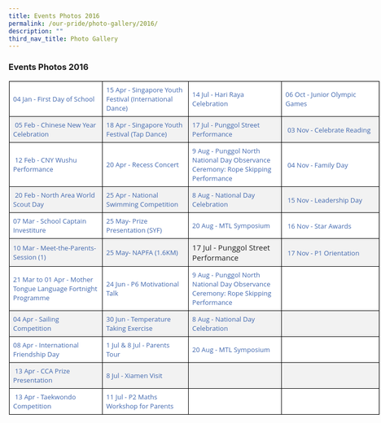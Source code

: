 ```yaml
---
title: Events Photos 2016
permalink: /our-pride/photo-gallery/2016/
description: ""
third_nav_title: Photo Gallery
---
```

### **Events Photos 2016**

<table class="eve-photo ive_eobj_left iveo_table ives_tab_1" style="margin: 0px 10px 0px 0px; outline: 0px; padding: 0px; border: 1px solid rgb(234, 234, 234); border-collapse: collapse; color: rgb(40, 40, 40); font-family: &quot;Open Sans&quot;, sans-serif; font-size: 15px; font-style: normal; font-variant-ligatures: normal; font-variant-caps: normal; font-weight: 400; letter-spacing: normal; orphans: 2; text-align: left; text-transform: none; white-space: normal; widows: 2; word-spacing: 0px; -webkit-text-stroke-width: 0px; background-color: rgb(255, 255, 255); text-decoration-thickness: initial; text-decoration-style: initial; text-decoration-color: initial; width: 730px;"><tbody style="margin: 0px; outline: 0px; padding: 0px;"><tr style="margin: 0px; outline: 0px; padding: 0px;"><td style="margin: 0px; outline: 0px; padding: 7px; text-align: left; background: rgb(255, 255, 255); color: rgb(34, 34, 34); border: 1px solid rgb(0, 0, 0); width: 184px;"><a href="https://flic.kr/s/aHskAFYLfL" target="" style="margin: 0px; outline: 0px; padding: 0px; color: rgb(64, 103, 174); text-decoration: none;"><font size="2" style="margin: 0px; outline: 0px; padding: 0px;">04 Jan - First Day of School</font></a></td><td style="margin: 0px; outline: 0px; padding: 7px; text-align: left; background: rgb(255, 255, 255); color: rgb(34, 34, 34); border: 1px solid rgb(0, 0, 0); width: 167px;"><font size="2" style="margin: 0px; outline: 0px; padding: 0px;"><a href="https://flic.kr/s/aHskAkb1zX" target="" style="margin: 0px; outline: 0px; padding: 0px; color: rgb(64, 103, 174); text-decoration: none;">15 Apr - Singapore Youth Festival (International Dance)&nbsp;</a></font></td><td style="margin: 0px; outline: 0px; padding: 7px; text-align: left; background: rgb(255, 255, 255); color: rgb(34, 34, 34); border: 1px solid rgb(0, 0, 0); width: 182px;"><font size="2" style="margin: 0px; outline: 0px; padding: 0px;"><a href="https://flic.kr/s/aHskED9F7V" target="" style="margin: 0px; outline: 0px; padding: 0px; color: rgb(64, 103, 174); text-decoration: none;">14 Jul - Hari Raya Celebration</a></font></td><td style="margin: 0px; outline: 0px; padding: 7px; text-align: left; background: rgb(255, 255, 255); color: rgb(34, 34, 34); border: 1px solid rgb(0, 0, 0); width: 196px;"><font size="2" style="margin: 0px; outline: 0px; padding: 0px;"><a href="https://flic.kr/s/aHskNqGZTH" target="_blank" style="margin: 0px; outline: 0px; padding: 0px; color: rgb(64, 103, 174); text-decoration: none;">06 Oct - Junior Olympic Games</a>&nbsp;</font></td></tr><tr style="margin: 0px; outline: 0px; padding: 0px;"><td style="margin: 0px; outline: 0px; padding: 7px; text-align: left; background: rgb(242, 242, 242); color: rgb(34, 34, 34); border: 1px solid rgb(0, 0, 0);"><a href="https://flic.kr/s/aHskwZL8Cd" target="" style="margin: 0px; outline: 0px; padding: 0px; color: rgb(64, 103, 174); text-decoration: none;"><font size="2" style="margin: 0px; outline: 0px; padding: 0px;">&nbsp;05 Feb - Chinese New Year Celebration</font></a></td><td style="margin: 0px; outline: 0px; padding: 7px; text-align: left; background: rgb(242, 242, 242); color: rgb(34, 34, 34); border: 1px solid rgb(0, 0, 0);"><font size="2" style="margin: 0px; outline: 0px; padding: 0px;"><a href="https://flic.kr/s/aHskx1Z4A2" target="" style="margin: 0px; outline: 0px; padding: 0px; color: rgb(64, 103, 174); text-decoration: none;">18 Apr - Singapore Youth Festival (Tap Dance)&nbsp;</a></font></td><td style="margin: 0px; outline: 0px; padding: 7px; text-align: left; background: rgb(242, 242, 242); color: rgb(34, 34, 34); border: 1px solid rgb(0, 0, 0);"><font size="2" style="margin: 0px; outline: 0px; padding: 0px;"><a href="https://flic.kr/s/aHskAecJdx" target="" style="margin: 0px; outline: 0px; padding: 0px; color: rgb(64, 103, 174); text-decoration: none;">17 Jul - Punggol Street Performance</a></font></td><td style="margin: 0px; outline: 0px; padding: 7px; text-align: left; background: rgb(242, 242, 242); color: rgb(34, 34, 34); border: 1px solid rgb(0, 0, 0); width: 60px;">&nbsp;<a href="https://flic.kr/s/aHskL8rgvm" target="_blank" style="margin: 0px; outline: 0px; padding: 0px; color: rgb(64, 103, 174); text-decoration: none;"><font size="2" style="margin: 0px; outline: 0px; padding: 0px;">03 Nov - Celebrate Reading</font></a></td></tr><tr style="margin: 0px; outline: 0px; padding: 0px;"><td style="margin: 0px; outline: 0px; padding: 7px; text-align: left; background: rgb(255, 255, 255); color: rgb(34, 34, 34); border: 1px solid rgb(0, 0, 0);"><font size="2" style="margin: 0px; outline: 0px; padding: 0px;">&nbsp;<a href="https://flic.kr/s/aHskwZMDef" target="" style="margin: 0px; outline: 0px; padding: 0px; color: rgb(64, 103, 174); text-decoration: none;">12 Feb - CNY Wushu Performance</a></font></td><td style="margin: 0px; outline: 0px; padding: 7px; text-align: left; background: rgb(255, 255, 255); color: rgb(34, 34, 34); border: 1px solid rgb(0, 0, 0);"><font size="2" style="margin: 0px; outline: 0px; padding: 0px;"><a href="https://flic.kr/s/aHskAQrcGX" target="" style="margin: 0px; outline: 0px; padding: 0px; color: rgb(64, 103, 174); text-decoration: none;">20 Apr - Recess Concert</a></font></td><td style="margin: 0px; outline: 0px; padding: 7px; text-align: left; background: rgb(255, 255, 255); color: rgb(34, 34, 34); border: 1px solid rgb(0, 0, 0);"><font size="2" style="margin: 0px; outline: 0px; padding: 0px;"><a href="https://flic.kr/s/aHskH6ubkL" target="" style="margin: 0px; outline: 0px; padding: 0px; color: rgb(64, 103, 174); text-decoration: none;">9 Aug - Punggol North National Day Observance Ceremony: Rope Skipping Performance</a>&nbsp;</font></td><td style="margin: 0px; outline: 0px; padding: 7px; text-align: left; background: rgb(255, 255, 255); color: rgb(34, 34, 34); border: 1px solid rgb(0, 0, 0); width: 60px;">&nbsp;<a href="https://flic.kr/s/aHskL8rP91" target="_blank" style="margin: 0px; outline: 0px; padding: 0px; color: rgb(64, 103, 174); text-decoration: none;"><font size="2" style="margin: 0px; outline: 0px; padding: 0px;">04 Nov - Family Day</font></a></td></tr><tr style="margin: 0px; outline: 0px; padding: 0px;"><td style="margin: 0px; outline: 0px; padding: 7px; text-align: left; background: rgb(242, 242, 242); color: rgb(34, 34, 34); border: 1px solid rgb(0, 0, 0);"><font size="2" style="margin: 0px; outline: 0px; padding: 0px;">&nbsp;<a href="https://flic.kr/s/aHskwZN8QJ" target="" style="margin: 0px; outline: 0px; padding: 0px; color: rgb(64, 103, 174); text-decoration: none;">20 Feb - North Area World Scout Day</a></font></td><td style="margin: 0px; outline: 0px; padding: 7px; text-align: left; background: rgb(242, 242, 242); color: rgb(34, 34, 34); border: 1px solid rgb(0, 0, 0);"><font size="2" style="margin: 0px; outline: 0px; padding: 0px;"><a href="https://flic.kr/s/aHskAhceU9" target="" style="margin: 0px; outline: 0px; padding: 0px; color: rgb(64, 103, 174); text-decoration: none;">25 Apr - National Swimming Competition</a>&nbsp;</font></td><td style="margin: 0px; outline: 0px; padding: 7px; text-align: left; background: rgb(242, 242, 242); color: rgb(34, 34, 34); border: 1px solid rgb(0, 0, 0);"><font size="2" style="margin: 0px; outline: 0px; padding: 0px;"><a href="https://flic.kr/s/aHskCrokzr" target="" style="margin: 0px; outline: 0px; padding: 0px; color: rgb(64, 103, 174); text-decoration: none;">8 Aug - National Day Celebration</a>&nbsp;</font></td><td style="margin: 0px; outline: 0px; padding: 7px; text-align: left; background: rgb(242, 242, 242); color: rgb(34, 34, 34); border: 1px solid rgb(0, 0, 0); width: 60px;">&nbsp;<a href="https://flic.kr/s/aHskGTysFn" target="_blank" style="margin: 0px; outline: 0px; padding: 0px; color: rgb(64, 103, 174); text-decoration: none;"><font size="2" style="margin: 0px; outline: 0px; padding: 0px;">15 Nov - Leadership Day</font></a></td></tr><tr style="margin: 0px; outline: 0px; padding: 0px;"><td style="margin: 0px; outline: 0px; padding: 7px; text-align: left; background: rgb(255, 255, 255); color: rgb(34, 34, 34); border: 1px solid rgb(0, 0, 0);"><a href="https://flic.kr/s/aHskwZNE2q" target="" style="margin: 0px; outline: 0px; padding: 0px; color: rgb(64, 103, 174); text-decoration: none;"><font size="2" style="margin: 0px; outline: 0px; padding: 0px;">07 Mar - School Captain Investiture</font></a></td><td style="margin: 0px; outline: 0px; padding: 7px; text-align: left; background: rgb(255, 255, 255); color: rgb(34, 34, 34); border: 1px solid rgb(0, 0, 0);"><font size="2" style="margin: 0px; outline: 0px; padding: 0px;"><a href="https://flic.kr/s/aHskD1B49U" target="" style="margin: 0px; outline: 0px; padding: 0px; color: rgb(64, 103, 174); text-decoration: none;">25 May- Prize Presentation (SYF)</a></font></td><td style="margin: 0px; outline: 0px; padding: 7px; text-align: left; background: rgb(255, 255, 255); color: rgb(34, 34, 34); border: 1px solid rgb(0, 0, 0);"><font size="2" style="margin: 0px; outline: 0px; padding: 0px;"><a href="https://flic.kr/s/aHskHsNm9R" target="" style="margin: 0px; outline: 0px; padding: 0px; color: rgb(64, 103, 174); text-decoration: none;">20 Aug - MTL Symposium</a>&nbsp;</font></td><td style="margin: 0px; outline: 0px; padding: 7px; text-align: left; background: rgb(255, 255, 255); color: rgb(34, 34, 34); border: 1px solid rgb(0, 0, 0); width: 60px;">&nbsp;<a href="https://flic.kr/s/aHskLvTZeg" target="_blank" style="margin: 0px; outline: 0px; padding: 0px; color: rgb(64, 103, 174); text-decoration: none;"><font size="2" style="margin: 0px; outline: 0px; padding: 0px;">16 Nov - Star Awards</font></a></td></tr><tr style="margin: 0px; outline: 0px; padding: 0px;"><td style="margin: 0px; outline: 0px; padding: 7px; text-align: left; background: rgb(242, 242, 242); color: rgb(34, 34, 34); border: 1px solid rgb(0, 0, 0);"><a href="https://flic.kr/s/aHskwZPyxY" target="" style="margin: 0px; outline: 0px; padding: 0px; color: rgb(64, 103, 174); text-decoration: none;"><font size="2" style="margin: 0px; outline: 0px; padding: 0px;">10 Mar - Meet-the-Parents-Session (1)</font></a></td><td style="margin: 0px; outline: 0px; padding: 7px; text-align: left; background: rgb(242, 242, 242); color: rgb(34, 34, 34); border: 1px solid rgb(0, 0, 0);"><font size="2" style="margin: 0px; outline: 0px; padding: 0px;"><a href="https://flic.kr/s/aHskDxACjP" target="" style="margin: 0px; outline: 0px; padding: 0px; color: rgb(64, 103, 174); text-decoration: none;">25 May- NAPFA (1.6KM)&nbsp;</a></font></td><td style="margin: 0px; outline: 0px; padding: 7px; text-align: left; background: rgb(242, 242, 242); color: rgb(34, 34, 34); border: 1px solid rgb(0, 0, 0);">17 Jul - Punggol Street Performance</td><td style="margin: 0px; outline: 0px; padding: 7px; text-align: left; background: rgb(242, 242, 242); color: rgb(34, 34, 34); border: 1px solid rgb(0, 0, 0); width: 60px;">&nbsp;<font size="2" style="margin: 0px; outline: 0px; padding: 0px;"><a href="https://flic.kr/s/aHskH7T1Bn" target="_blank" style="margin: 0px; outline: 0px; padding: 0px; color: rgb(64, 103, 174); text-decoration: none;">17 Nov - P1 Orientation</a></font></td></tr><tr style="margin: 0px; outline: 0px; padding: 0px;"><td style="margin: 0px; outline: 0px; padding: 7px; text-align: left; background: rgb(255, 255, 255); color: rgb(34, 34, 34); border: 1px solid rgb(0, 0, 0);"><font size="2" style="margin: 0px; outline: 0px; padding: 0px;"><a href="https://flic.kr/s/aHskAQoqsH" target="" style="margin: 0px; outline: 0px; padding: 0px; color: rgb(64, 103, 174); text-decoration: none;">21 Mar to 01 Apr - Mother Tongue Language Fortnight Programme</a></font></td><td style="margin: 0px; outline: 0px; padding: 7px; text-align: left; background: rgb(255, 255, 255); color: rgb(34, 34, 34); border: 1px solid rgb(0, 0, 0);"><font size="2" style="margin: 0px; outline: 0px; padding: 0px;"><a href="https://flic.kr/s/aHskAdejyS" target="" style="margin: 0px; outline: 0px; padding: 0px; color: rgb(64, 103, 174); text-decoration: none;">24 Jun - P6 Motivational Talk</a></font></td><td style="margin: 0px; outline: 0px; padding: 7px; text-align: left; background: rgb(255, 255, 255); color: rgb(34, 34, 34); border: 1px solid rgb(0, 0, 0);"><a href="https://flic.kr/s/aHskH6ubkL" target="_blank" style="margin: 0px; outline: 0px; padding: 0px; color: rgb(64, 103, 174); text-decoration: none;"><font size="2" style="margin: 0px; outline: 0px; padding: 0px;">9 Aug - Punggol North National Day Observance Ceremony: Rope Skipping Performance</font></a></td><td style="margin: 0px; outline: 0px; padding: 7px; text-align: center; background: rgb(255, 255, 255); color: rgb(34, 34, 34); border: 1px solid rgb(0, 0, 0); width: 60px;">&nbsp;</td></tr><tr style="margin: 0px; outline: 0px; padding: 0px;"><td style="margin: 0px; outline: 0px; padding: 7px; text-align: left; background: rgb(242, 242, 242); color: rgb(34, 34, 34); border: 1px solid rgb(0, 0, 0);"><a href="https://flic.kr/s/aHskzF6aaj" target="" style="margin: 0px; outline: 0px; padding: 0px; color: rgb(64, 103, 174); text-decoration: none;"><font size="2" style="margin: 0px; outline: 0px; padding: 0px;">04 Apr - Sailing Competition</font></a></td><td style="margin: 0px; outline: 0px; padding: 7px; text-align: left; background: rgb(242, 242, 242); color: rgb(34, 34, 34); border: 1px solid rgb(0, 0, 0);"><font size="2" style="margin: 0px; outline: 0px; padding: 0px;"><a href="https://flic.kr/s/aHskAeaZSH" target="" style="margin: 0px; outline: 0px; padding: 0px; color: rgb(64, 103, 174); text-decoration: none;">30 Jun - Temperature Taking Exercise&nbsp;</a></font></td><td style="margin: 0px; outline: 0px; padding: 7px; text-align: left; background: rgb(242, 242, 242); color: rgb(34, 34, 34); border: 1px solid rgb(0, 0, 0);"><a href="https://flic.kr/s/aHskCrokzr" target="_blank" style="margin: 0px; outline: 0px; padding: 0px; color: rgb(64, 103, 174); text-decoration: none;"><font size="2" style="margin: 0px; outline: 0px; padding: 0px;">8 Aug - National Day Celebration</font></a></td><td style="margin: 0px; outline: 0px; padding: 7px; text-align: center; background: rgb(242, 242, 242); color: rgb(34, 34, 34); border: 1px solid rgb(0, 0, 0); width: 60px;">&nbsp;</td></tr><tr style="margin: 0px; outline: 0px; padding: 0px;"><td style="margin: 0px; outline: 0px; padding: 7px; text-align: left; background: rgb(255, 255, 255); color: rgb(34, 34, 34); border: 1px solid rgb(0, 0, 0);"><font size="2" style="margin: 0px; outline: 0px; padding: 0px;"><a href="https://flic.kr/s/aHskwZRMzq" target="" style="margin: 0px; outline: 0px; padding: 0px; color: rgb(64, 103, 174); text-decoration: none;">08 Apr - International Friendship Day</a>&nbsp;</font></td><td style="margin: 0px; outline: 0px; padding: 7px; text-align: left; background: rgb(255, 255, 255); color: rgb(34, 34, 34); border: 1px solid rgb(0, 0, 0);"><font size="2" style="margin: 0px; outline: 0px; padding: 0px;"><a href="https://www.flickr.com/photos/142886885@N08/sets/72157671169247016/" target="" style="margin: 0px; outline: 0px; padding: 0px; color: rgb(64, 103, 174); text-decoration: none;">1 Jul &amp; 8 Jul - Parents Tour</a></font></td><td style="margin: 0px; outline: 0px; padding: 7px; text-align: left; background: rgb(255, 255, 255); color: rgb(34, 34, 34); border: 1px solid rgb(0, 0, 0);"><a href="https://flic.kr/s/aHskH7T1Bn" target="_blank" style="margin: 0px; outline: 0px; padding: 0px; color: rgb(64, 103, 174); text-decoration: none;"><font size="2" style="margin: 0px; outline: 0px; padding: 0px;">20 Aug - MTL Symposium</font></a></td><td style="margin: 0px; outline: 0px; padding: 7px; text-align: center; background: rgb(255, 255, 255); color: rgb(34, 34, 34); border: 1px solid rgb(0, 0, 0); width: 60px;">&nbsp;</td></tr><tr style="margin: 0px; outline: 0px; padding: 0px;"><td style="margin: 0px; outline: 0px; padding: 7px; text-align: left; background: rgb(242, 242, 242); color: rgb(34, 34, 34); border: 1px solid rgb(0, 0, 0);"><font size="2" style="margin: 0px; outline: 0px; padding: 0px;">&nbsp;<a href="https://flic.kr/s/aHskAQpHsc" target="" style="margin: 0px; outline: 0px; padding: 0px; color: rgb(64, 103, 174); text-decoration: none;">13 Apr - CCA Prize Presentation</a></font></td><td style="margin: 0px; outline: 0px; padding: 7px; text-align: left; background: rgb(242, 242, 242); color: rgb(34, 34, 34); border: 1px solid rgb(0, 0, 0);"><font size="2" style="margin: 0px; outline: 0px; padding: 0px;"><a href="https://www.flickr.com/photos/142886885@N08/sets/72157670543863001/" target="" style="margin: 0px; outline: 0px; padding: 0px; color: rgb(64, 103, 174); text-decoration: none;">8 Jul - Xiamen Visit</a>&nbsp;</font></td><td style="margin: 0px; outline: 0px; padding: 7px; text-align: left; background: rgb(242, 242, 242); color: rgb(34, 34, 34); border: 1px solid rgb(0, 0, 0);"><br style="margin: 0px; outline: 0px; padding: 0px;"></td><td style="margin: 0px; outline: 0px; padding: 7px; text-align: center; background: rgb(242, 242, 242); color: rgb(34, 34, 34); border: 1px solid rgb(0, 0, 0); width: 60px;">&nbsp;</td></tr><tr style="margin: 0px; outline: 0px; padding: 0px;"><td style="margin: 0px; outline: 0px; padding: 7px; text-align: left; background: rgb(255, 255, 255); color: rgb(34, 34, 34); border: 1px solid rgb(0, 0, 0);"><font size="2" style="margin: 0px; outline: 0px; padding: 0px;">&nbsp;<a href="https://flic.kr/s/aHskzF6Xb7" target="" style="margin: 0px; outline: 0px; padding: 0px; color: rgb(64, 103, 174); text-decoration: none;">13 Apr - Taekwondo Competition</a></font></td><td style="margin: 0px; outline: 0px; padding: 7px; text-align: left; background: rgb(255, 255, 255); color: rgb(34, 34, 34); border: 1px solid rgb(0, 0, 0);"><font size="2" style="margin: 0px; outline: 0px; padding: 0px;"><a href="https://flic.kr/s/aHskEuUt4U" target="" style="margin: 0px; outline: 0px; padding: 0px; color: rgb(64, 103, 174); text-decoration: none;">11 Jul - P2 Maths Workshop for Parents</a></font></td><td style="margin: 0px; outline: 0px; padding: 7px; text-align: left; background: rgb(255, 255, 255); color: rgb(34, 34, 34); border: 1px solid rgb(0, 0, 0);"><font size="2" style="margin: 0px; outline: 0px; padding: 0px;">&nbsp;</font></td><td style="margin: 0px; outline: 0px; padding: 7px; text-align: center; background: rgb(255, 255, 255); color: rgb(34, 34, 34); border: 1px solid rgb(0, 0, 0); width: 60px;">&nbsp;</td></tr></tbody></table>